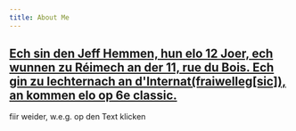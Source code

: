 ```yaml
---
title: About Me
---
```


## [Ech sin den Jeff Hemmen, hun elo 12 Joer, ech wunnen zu Réimech an der 11, rue du Bois. Ech gin zu Iechternach an d'Internat(fraiwelleg\[sic\]), an kommen elo op 6e classic.](Jeff_Hemmen_2023-04.pdf)

fiir weider, w.e.g. op den Text klicken